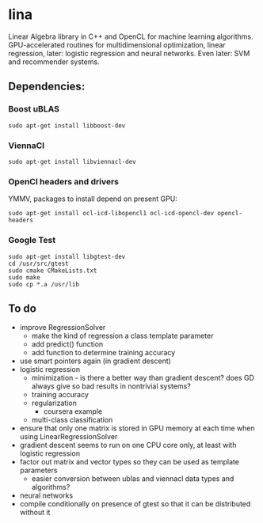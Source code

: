 # lina
Linear Algebra library in C++ and OpenCL for machine learning algorithms.
GPU-accelerated routines for multidimensional optimization, linear regression,
later: logistic regression and neural networks. Even later: SVM and recommender systems. 

## Dependencies:

### Boost uBLAS

    sudo apt-get install libboost-dev
    
### ViennaCl

    sudo apt-get install libviennacl-dev
    
### OpenCl headers and drivers

YMMV, packages to install depend on present GPU:

    sudo apt-get install ocl-icd-libopencl1 ocl-icd-opencl-dev opencl-headers
    
### Google Test

    sudo apt-get install libgtest-dev
    cd /usr/src/gtest
    sudo cmake CMakeLists.txt
    sudo make
    sudo cp *.a /usr/lib

## To do

* improve RegressionSolver
  * make the kind of regression a class template parameter
  * add predict() function
  * add function to determine training accuracy
* use smart pointers again (in gradient descent)
* logistic regression
  * minimization - is there a better way than gradient descent? does GD always give so bad results in nontrivial systems?
  * training accuracy
  * regularization
    * coursera example
  * multi-class classification
* ensure that only one matrix is stored in GPU memory at each time when using LinearRegressionSolver
* gradient descent seems to run on one CPU core only, at least with logistic regression
* factor out matrix and vector types so they can be used as template parameters
  * easier conversion between ublas and viennacl data types and algorithms?
* neural networks
* compile conditionally on presence of gtest so that it can be distributed without it

